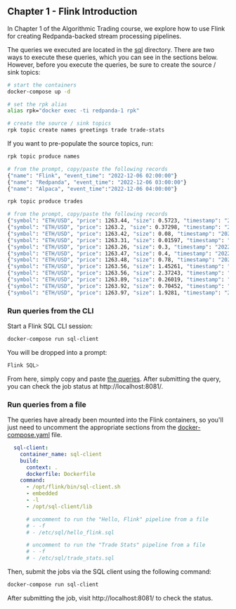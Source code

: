 ## Chapter 1 - Flink Introduction
In Chapter 1 of the Algorithmic Trading course, we explore how to use Flink for creating Redpanda-backed stream processing pipelines.

The queries we executed are located in the [sql][sql] directory. There are two ways to execute these queries, which you can see in the sections below. However, before you execute the queries, be sure to create the source / sink topics:

```sh
# start the containers
docker-compose up -d

# set the rpk alias
alias rpk="docker exec -ti redpanda-1 rpk"

# create the source / sink topics
rpk topic create names greetings trade trade-stats
```

If you want to pre-populate the source topics, run:

```sh
rpk topic produce names

# from the prompt, copy/paste the following records
{"name": "Flink", "event_time": "2022-12-06 02:00:00"}
{"name": "Redpanda", "event_time": "2022-12-06 03:00:00"}
{"name": "Alpaca", "event_time":"2022-12-06 04:00:00"}
```

```sh
rpk topic produce trades

# from the prompt, copy/paste the following records
{"symbol": "ETH/USD", "price": 1263.44, "size": 0.5723, "timestamp": "2022-12-06 01:58:46.924000+00:00"}
{"symbol": "ETH/USD", "price": 1263.2, "size": 0.37298, "timestamp": "2022-12-06 01:58:46.924000+00:00"}
{"symbol": "ETH/USD", "price": 1263.42, "size": 0.08, "timestamp": "2022-12-06 01:59:55.040000+00:00"}
{"symbol": "ETH/USD", "price": 1263.31, "size": 0.01597, "timestamp": "2022-12-06 02:01:03.077000+00:00"}
{"symbol": "ETH/USD", "price": 1263.26, "size": 0.3, "timestamp": "2022-12-06 02:01:05.632000+00:00"}
{"symbol": "ETH/USD", "price": 1263.47, "size": 0.4, "timestamp": "2022-12-06 02:01:38.093000+00:00"}
{"symbol": "ETH/USD", "price": 1263.48, "size": 0.78, "timestamp": "2022-12-06 02:01:38.093000+00:00"}
{"symbol": "ETH/USD", "price": 1263.56, "size": 1.45261, "timestamp": "2022-12-06 02:01:38.093000+00:00"}
{"symbol": "ETH/USD", "price": 1263.56, "size": 2.37243, "timestamp": "2022-12-06 02:01:40.091000+00:00"}
{"symbol": "ETH/USD", "price": 1263.89, "size": 0.26019, "timestamp": "2022-12-06 02:01:40.091000+00:00"}
{"symbol": "ETH/USD", "price": 1263.92, "size": 0.70452, "timestamp": "2022-12-06 02:01:41.091000+00:00"}
{"symbol": "ETH/USD", "price": 1263.97, "size": 1.9281, "timestamp": "2022-12-06 02:01:41.091000+00:00"}
```

### Run queries from the CLI
Start a Flink SQL CLI session:

```sh
docker-compose run sql-client
```

You will be dropped into a prompt:

```sql
Flink SQL>
```

From here, simply copy and paste [the queries][sql]. After submitting the query, you can check the job status at http://localhost:8081/.

### Run queries from a file
The queries have already been mounted into the Flink containers, so you'll just need to uncomment the appropriate sections from the [docker-compose.yaml][docker-compose] file.

```yaml
  sql-client:
    container_name: sql-client
    build:
      context: .
      dockerfile: Dockerfile
    command:
      - /opt/flink/bin/sql-client.sh
      - embedded
      - -l
      - /opt/sql-client/lib

      # uncomment to run the "Hello, Flink" pipeline from a file
      # - -f
      # - /etc/sql/hello_flink.sql

      # uncomment to run the "Trade Stats" pipeline from a file
      # - -f
      # - /etc/sql/trade_stats.sql
```

Then, submit the jobs via the SQL client using the following command:

```sh
docker-compose run sql-client
```

After submitting the job, visit http://localhost:8081/ to check the status.

[sql]: sql
[docker-compose]: docker-compose.yaml
